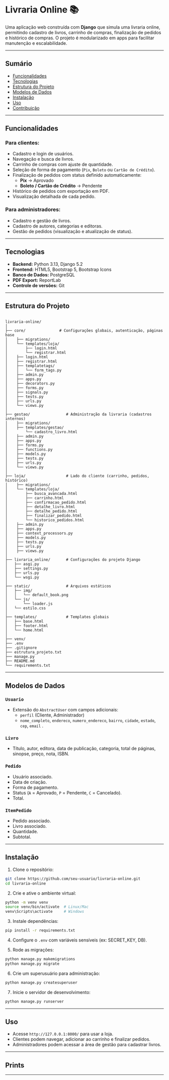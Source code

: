# Livraria Online 📚

Uma aplicação web construída com **Django** que simula uma livraria online, permitindo cadastro de livros, carrinho de compras, finalização de pedidos e histórico de compras. O projeto é modularizado em apps para facilitar manutenção e escalabilidade.

---

## Sumário

- [Funcionalidades](#funcionalidades)
- [Tecnologias](#tecnologias)
- [Estrutura do Projeto](#estrutura-do-projeto)
- [Modelos de Dados](#modelos-de-dados)
- [Instalação](#instalação)
- [Uso](#uso)
- [Contribuição](#contribuição)

---

## Funcionalidades

### Para clientes:
- Cadastro e login de usuários.
- Navegação e busca de livros.
- Carrinho de compras com ajuste de quantidade.
- Seleção de forma de pagamento (`Pix`, `Boleto` ou `Cartão de Crédito`).
- Finalização de pedidos com status definido automaticamente:
  - **Pix** → Aprovado
  - **Boleto / Cartão de Crédito** → Pendente
- Histórico de pedidos com exportação em PDF.
- Visualização detalhada de cada pedido.

### Para administradores:
- Cadastro e gestão de livros.
- Cadastro de autores, categorias e editoras.
- Gestão de pedidos (visualização e atualização de status).

---

## Tecnologias

- **Backend:** Python 3.13, Django 5.2
- **Frontend:** HTML5, Bootstrap 5, Bootstrap Icons
- **Banco de Dados:** PostgreSQL
- **PDF Export:** ReportLab
- **Controle de versões:** Git

---

## Estrutura do Projeto

```

livraria-online/
│
├── core/               # Configurações globais, autenticação, páginas base
│    ├── migrations/  
│    └── templates/loja/
│        ├── login.html
│        └── registrar.html  
│    ├── login.html
│    ├── registrar.html   
│    ├── templatetags/  
│    │   └── form_tags.py         
│    ├── admin.py
│    ├── apps.py
│    ├── decorators.py
│    ├── forms.py
│    ├── signals.py
│    ├── tests.py
│    ├── urls.py
│    └── views.py
│  
├── gestao/                # Administração da livraria (cadastros internos)
│    ├── migrations/  
│    ├── templates/gestao/
│        └── cadastro_livro.html
│    ├── admin.py
│    ├── apps.py
│    ├── forms.py
│    ├── functions.py
│    ├── models.py
│    ├── tests.py
│    ├── urls.py
│    └── views.py
│
├── loja/                  # Lado do cliente (carrinho, pedidos, histórico)
│    ├── migrations/
│    └── templates/loja/
│        ├── busca_avancada.html
│        ├── carrinho.html
│        ├── confirmacao_pedido.html
│        ├── detalhe_livro.html
│        ├── detalhe_pedido.html
│        ├── finalizar_pedido.html
│        └── historico_pedidos.html
│    ├── admin.py
│    ├── apps.py
│    ├── context_processors.py
│    ├── models.py
│    ├── tests.py
│    ├── urls.py
│    ├── views.py
│
├── livraria_online/       # Configurações do projeto Django
│   ├── asgi.py
│   ├── settings.py
│   ├── urls.py
│   └── wsgi.py
│
├── static/                # Arquivos estáticos
│   ├── img/
│   │   └── default_book.png
│   └── js/
│       └── loader.js
│   └── estilo.css
│
├── templates/             # Templates globais
│   ├── base.html
│   ├── footer.html
│   └── home.html
│
├── venv/
├── .env
├── .gitignore
├── estrutura_projeto.txt
├── manage.py
├── README.md
└── requirements.txt

````

---

## Modelos de Dados

### `Usuario`
- Extensão do `AbstractUser` com campos adicionais:
  - `perfil` (Cliente, Administrador)
  - `nome_completo`, `endereco`, `numero_endereco`, `bairro`, `cidade`, `estado`, `cep`, `email` .

### `Livro`
- Título, autor, editora, data de publicação, categoria, total de páginas, sinopse, preço, nota, ISBN.

### `Pedido`
- Usuário associado.
- Data de criação.
- Forma de pagamento.
- Status (`A` = Aprovado, `P` = Pendente, `C` = Cancelado).
- Total.

### `ItemPedido`
- Pedido associado.
- Livro associado.
- Quantidade.
- Subtotal.

---

## Instalação

1. Clone o repositório:
```bash
git clone https://github.com/seu-usuario/livraria-online.git
cd livraria-online
````

2. Crie e ative o ambiente virtual:

```bash
python -m venv venv
source venv/bin/activate  # Linux/Mac
venv\Scripts\activate     # Windows
```

3. Instale dependências:

```bash
pip install -r requirements.txt
```

4. Configure o `.env` com variáveis sensíveis (ex: SECRET\_KEY, DB).

5. Rode as migrações:

```bash
python manage.py makemigrations
python manage.py migrate
```

6. Crie um superusuário para administração:

```bash
python manage.py createsuperuser
```

7. Inicie o servidor de desenvolvimento:

```bash
python manage.py runserver
```

---

## Uso

* Acesse `http://127.0.0.1:8000/` para usar a loja.
* Clientes podem navegar, adicionar ao carrinho e finalizar pedidos.
* Administradores podem acessar a área de gestão para cadastrar livros.

---

## Prints 



---
